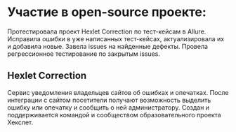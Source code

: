 # Участие в open-source проекте:

Протестировала проект Hexlet Correction по тест-кейсам в Allure.
Исправила ошибки в уже написанных тест-кейсах, актуализировала их и добавила новые.
Завела issues на найденные дефекты.
Провела регрессионное тестирование по закрытым issues.

## Hexlet Correction 
Сервис уведомления владельцев сайтов об ошибках и опечатках. После интеграции с сайтом посетители получают возможность выделить ошибку или опечатку и сообщить о ней администратору.
Создан и поддерживается командой и сообществом образовательного проекта Хекслет.
